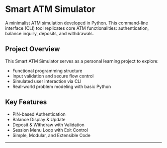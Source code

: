 # Smart ATM Simulator

A minimalist ATM simulation developed in Python. This command-line interface (CLI) tool replicates core ATM functionalities: authentication, balance inquiry, deposits, and withdrawals.

## Project Overview

This Smart ATM Simulator serves as a personal learning project to explore:

- Functional programming structure
- Input validation and secure flow control
- Simulated user interaction via CLI
- Real-world problem modeling with basic Python

## Key Features

- PIN-based Authentication
- Balance Display & Update
- Deposit & Withdraw with Validation
- Session Menu Loop with Exit Control 
- Simple, Modular, and Extensible Code
---


